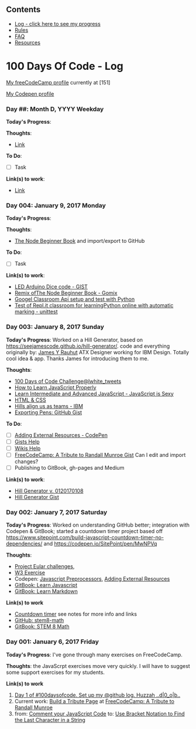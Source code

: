 ## Contents
* [Log - click here to see my progress](https://github.com/janzeteachesit/100-days-of-code/blob/master/log.md)
* [Rules](https://github.com/janzeteachesit/100-days-of-code/blob/master/docs/rules.md)
* [FAQ](https://github.com/janzeteachesit/100-days-of-code/blob/master/docs/FAQ.md)
* [Resources](https://github.com/janzeteachesit/100-days-of-code/blob/master/docs/resources.md)

# 100 Days Of Code - Log

[My freeCodeCamp profile](https://www.freecodecamp.com/janzeteachesit) currently at [151]

[My Codepen profile](https://codepen.io/janzeteachesit/)

### Day ##: Month D, YYYY Weekday

**Today's Progress**:

**Thoughts**:  

* [Link](#)

**To Do**:

- [ ] Task

**Link(s) to work**:

* [Link](#)

### Day 004: January 9, 2017 Monday

**Today's Progress**:

**Thoughts**:  

* [The Node Beginner Book](https://gomix.com/#!/project/node-beginner) and import/export to GitHub

**To Do**:

- [ ] Task

**Link(s) to work**:

* [LED Arduino Dice code - GIST](https://gist.github.com/janzeteachesit/b8df19375d92716482d39e299d2d3e80)
* [Remix ofThe Node Beginner Book - Gomix](https://gomix.com/#!/project/befitting-seashore)
* [Googel Classroom Api setup and test with Python](https://developers.google.com/classroom/guides/get-started)
* [Test of Repl.it classroom for learningPython online with automatic marking - unittest](https://repl.it/teacher/classrooms/)


### Day 003: January 8, 2017 Sunday

**Today's Progress**: Worked on a Hill Generator, based on https://seejamescode.github.io/hill-generator/.  code and everything originally by: [James Y Rauhut](https://twitter.com/seejamescode) ATX Designer working for IBM Design.  Totally cool idea & app.  Thanks James for introducing them to me.

**Thoughts**:  

* [100 Days of Code Challenge@lwhite_tweets](https://medium.com/@lwhite_tweets/100-days-of-code-challenge-day-1-7e0f46becb27#.e8yw5zcxt)
* [How to Learn JavaScript Properly](http://javascriptissexy.com/how-to-learn-javascript-properly/)
* [Learn Intermediate and Advanced JavaScript - JavaScript is Sexy](http://javascriptissexy.com/learn-intermediate-and-advanced-javascript/)
* [HTML & CSS](https://www.codecademy.com/learn/web)
* [Hills align us as teams - IBM](https://www.ibm.com/design/thinking/keys/hills/)
* [Exporting Pens: GitHub Gist](https://blog.codepen.io/documentation/features/exporting-pens/)

**To Do**:
- [ ] [Adding External Resources - CodePen](https://blog.codepen.io/documentation/editor/adding-external-resources/)
- [ ] [Gists Help](https://help.github.com/categories/gists/)
- [ ] [Wikis Help](https://help.github.com/categories/wiki/)
- [ ] [FreeCodeCamp: A Tribute to Randall Munroe Gist](https://gist.github.com/janzeteachesit/14be19a25b417ba1d802d121b480dac8) Can I edit and import changes?
- [ ] Publishing to GitBook, gh-pages and Medium

**Link(s) to work**:
* [Hill Generator v. 0120170108](https://codepen.io/janzeteachesit/pen/oBjLRL)
* [Hill Generator Gist](https://gist.github.com/janzeteachesit/2d344a7ca06ed3d27ad775b46eb9e203)

### Day 002: January 7, 2017 Saturday

**Today's Progress**:  Worked on understanding GitHub better; integration with Codepen & GitBook; started a countdown timer project based off https://www.sitepoint.com/build-javascript-countdown-timer-no-dependencies/ and https://codepen.io/SitePoint/pen/MwNPVq

**Thoughts**:  
* [Project Eular challenges](https://projecteuler.net/problem=1), 
* [W3 Exercise](http://www.w3resource.com/javascript-exercises/) 
* Codepen: [Javascript Preprocessors](https://blog.codepen.io/documentation/editor/using-js-preprocessors/), [Adding External Resources](https://blog.codepen.io/documentation/editor/adding-external-resources/)
* [GitBook: Learn Javascript](https://gitbookio.gitbooks.io/javascript/content/)
* [GitBook: Learn Markdown](https://gitbookio.gitbooks.io/markdown/content/)

**Link(s) to work** 
* [Countdown timer](https://codepen.io/janzeteachesit/pen/VPLOYG) see notes for more info and links
* [GitHub: stem8-math](https://github.com/janzeteachesit/stem8-math)
* [GitBook: STEM 8 Math](https://janzeteachesit.gitbooks.io/stem-8-math-text/content/)

### Day 001: January 6, 2017 Friday

**Today's Progress**: I've gone through many exercises on FreeCodeCamp.

**Thoughts**: the JavaScrpt exercises move very quickly.  I will have to suggest some support exercises for my students.

**Link(s) to work**

1. [Day 1 of #100daysofcode. Set up my @github log.  Huzzah ..d|0_o|b..](https://twitter.com/janzeteachesit/status/817575401488715776)
2. Current work: [Build a Tribute Page](https://www.freecodecamp.com/challenges/build-a-tribute-page) at [FreeCodeCamp: A Tribute to Randall Munroe](https://codepen.io/janzeteachesit/pen/xRvrgL)
3. from: [Comment your JavaScript Code](https://www.freecodecamp.com/challenges/comment-your-javascript-code) to: [Use Bracket Notation to Find the Last Character in a String](https://www.freecodecamp.com/challenges/use-bracket-notation-to-find-the-last-character-in-a-string)

